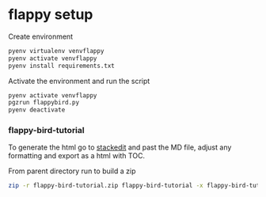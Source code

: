 # flappy setup

Create environment
```sh
pyenv virtualenv venvflappy 
pyenv activate venvflappy  
pyenv install requirements.txt
```

Activate the environment and run the script
```sh
pyenv activate venvflappy  
pgzrun flappybird.py   
pyenv deactivate
```

### flappy-bird-tutorial

To generate the html go to [stackedit](stackedit.io) and past the MD file, adjust any formatting and export
as a html with TOC.

From parent directory run to build a zip

```bash
zip -r flappy-bird-tutorial.zip flappy-bird-tutorial -x flappy-bird-tutorial/.idea/\* flappy-bird-tutorial/.git/\* flappy-bird-tutorial/.github/\* flappy-bird-tutorial/cloudformation/\* flappy-bird-tutorial/*.md flappy-bird-tutorial/.DS_Store
```
